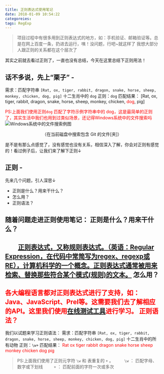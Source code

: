```yaml
---
title: 正则表达式使用笔记
date: 2018-01-09 10:54:22
categoreies:
tags: RegExp
---
```

> 项目过程中有很多用到正则表达式的地方，如：手机验证、邮箱验证等。总是在网上百度一条，扔进去运行，咦！没问题，行吧~就这样了  我想大部分人跟正则的关系都在这个层次了

其实之前就去看过正则了，一直也没有总结，今天在这里总结下正则用法！

## 话不多说，先上“栗子” -
需求：匹配字符串 ` [Rat, ox, tiger, rabbit, dragon, snake, horse, sheep, monkey, chicken, dog, pig] ` 十二生肖中的 ` dog `
正则：` dog `
匹配结果： [Rat, ox, tiger, rabbit, dragon, snake, horse, sheep, monkey, chicken, <span style="color: red;">dog</span>, pig]

<span style="color: red;">PS:上面我们使用正则` dog ` 匹配了字符示例字符串中的 dog，这是最简单的正则了，其实生活中我们也用到过类似场景，还记得Windows系统中的文件搜索吗</span>
![Windows系统中的文件搜索例图](/images/regexp-use-note/Windows-find.png)
<center>（在当前磁盘中搜索包含 Git 的文件[夹]）</center>

是不是有那么点感觉了，没有感觉也没有关系，相信深入了解，你会对正则有感觉的！看过例子后，让我们来了解下正则↓

## 正则 -

先来几个问题，引人深思↓
* 正则是什么？用来干什么？
* 怎么用？
* 正则语法？

随着问题走进正则使用笔记：
正则是什么？用来干什么？
---------------------
&emsp;&emsp;[正则表达式，又称规则表达式。（英语：Regular Expression，在代码中常简写为regex、regexp或RE），计算机科学的一个概念。正则表达式通常被用来检索、替换那些符合某个模式(规则)的文本。](https://baike.baidu.com/item/%E6%AD%A3%E5%88%99%E8%A1%A8%E8%BE%BE%E5%BC%8F/1700215?fr=aladdin)
怎么用？
-------
<span style="color: red;">各大编程语言都对正则表达式进行了支持，如：Java、JavaScript、Prel等。这需要我们去了解相应的API。这里我们使用[在线测试工具](http://regex.zjmainstay.cn/)进行学习。
正则语法？
-------
我们以试题来学习正则语法：
需求：匹配字符串 ` [Rat, ox, tiger, rabbit, dragon, snake, horse, sheep, monkey, chicken, dog, pig] ` 十二生肖中的所有动物
正则：` \w+ `
匹配结果： <span style="color: red;">Rat ox tiger rabbit dragon snake horse sheep monkey chicken dog pig</span>

> PS:上面我们使用了正则元字符 ` \w ` 和 表重复的 ` + ` 。
&emsp;&emsp; ` \w ` ： 匹配字母、数字或下划线
&emsp;&emsp; ` + ` ： 匹配前面的字符一次或多次
